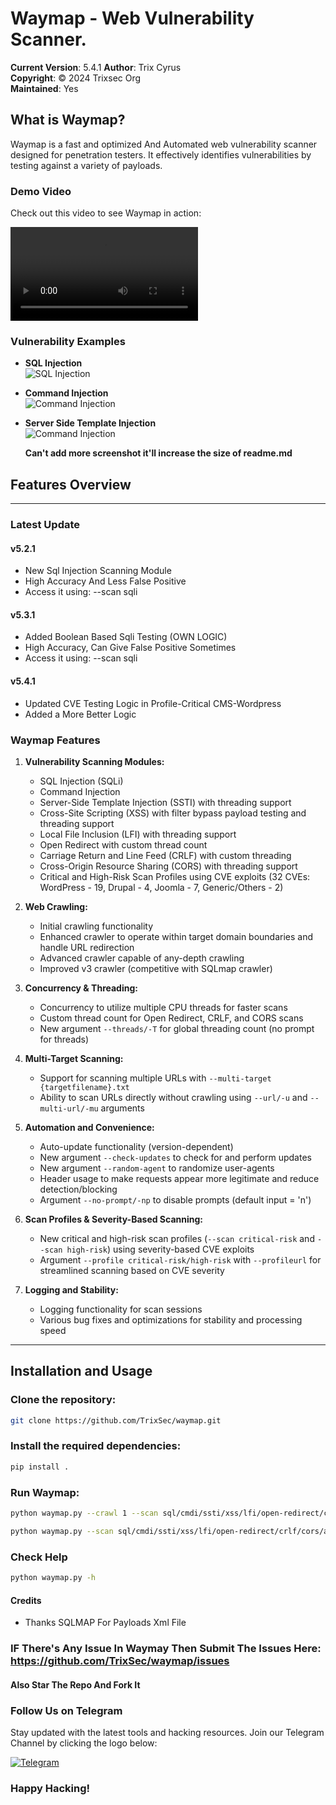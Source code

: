 # Waymap - Web Vulnerability Scanner.

**Current Version**: 5.4.1
**Author**: Trix Cyrus  
**Copyright**: © 2024 Trixsec Org  
**Maintained**: Yes

## What is Waymap?
Waymap is a fast and optimized And Automated web vulnerability scanner designed for penetration testers. It effectively identifies vulnerabilities by testing against a variety of payloads.

### Demo Video
Check out this video to see Waymap in action:

![Waymap Demo](https://github.com/TrixSec/waymap/blob/main/demo/lv_0_20240921113323.mp4?raw=true)

### Vulnerability Examples
- **SQL Injection**  
  ![SQL Injection](https://github.com/TrixSec/waymap/blob/main/demo/sqli-demo.png?raw=true)

- **Command Injection**  
  ![Command Injection](https://github.com/TrixSec/waymap/blob/main/demo/cmdi-demo.png?raw=true)

- **Server Side Template Injection**  
  ![Command Injection](https://github.com/TrixSec/waymap/blob/main/demo/ssti-demo.png?raw=true)

  **Can't add more screenshot it'll increase the size of readme.md**



## Features Overview
---

### Latest Update
#### v5.2.1

- New Sql Injection Scanning Module
- High Accuracy And Less False Positive 
- Access it using:  --scan sqli

#### v5.3.1
- Added Boolean Based Sqli Testing (OWN LOGIC)
- High Accuracy, Can Give False Positive Sometimes
- Access it using:  --scan sqli

#### v5.4.1
- Updated CVE Testing Logic in Profile-Critical CMS-Wordpress
- Added a More Better Logic 

### Waymap Features

1. **Vulnerability Scanning Modules:**
   - SQL Injection (SQLi)
   - Command Injection
   - Server-Side Template Injection (SSTI) with threading support
   - Cross-Site Scripting (XSS) with filter bypass payload testing and threading support
   - Local File Inclusion (LFI) with threading support
   - Open Redirect with custom thread count
   - Carriage Return and Line Feed (CRLF) with custom threading
   - Cross-Origin Resource Sharing (CORS) with threading support
   - Critical and High-Risk Scan Profiles using CVE exploits (32 CVEs: WordPress - 19, Drupal - 4, Joomla - 7, Generic/Others - 2)

2. **Web Crawling:**
   - Initial crawling functionality
   - Enhanced crawler to operate within target domain boundaries and handle URL redirection
   - Advanced crawler capable of any-depth crawling
   - Improved v3 crawler (competitive with SQLmap crawler)

3. **Concurrency & Threading:**
   - Concurrency to utilize multiple CPU threads for faster scans
   - Custom thread count for Open Redirect, CRLF, and CORS scans
   - New argument `--threads/-T` for global threading count (no prompt for threads)

4. **Multi-Target Scanning:**
   - Support for scanning multiple URLs with `--multi-target {targetfilename}.txt`
   - Ability to scan URLs directly without crawling using `--url/-u` and `--multi-url/-mu` arguments

5. **Automation and Convenience:**
   - Auto-update functionality (version-dependent)
   - New argument `--check-updates` to check for and perform updates
   - New argument `--random-agent` to randomize user-agents
   - Header usage to make requests appear more legitimate and reduce detection/blocking
   - Argument `--no-prompt/-np` to disable prompts (default input = 'n')

6. **Scan Profiles & Severity-Based Scanning:**
   - New critical and high-risk scan profiles (`--scan critical-risk` and `--scan high-risk`) using severity-based CVE exploits
   - Argument `--profile critical-risk/high-risk` with `--profileurl` for streamlined scanning based on CVE severity

7. **Logging and Stability:**
   - Logging functionality for scan sessions
   - Various bug fixes and optimizations for stability and processing speed

---

## Installation and Usage

### Clone the repository:
```bash
git clone https://github.com/TrixSec/waymap.git
```

### Install the required dependencies:
```bash
pip install .
```

### Run Waymap:
```bash
python waymap.py --crawl 1 --scan sql/cmdi/ssti/xss/lfi/open-redirect/crlf/cors/all --target/--multi-target https://example.com/{filename}.txt
```
```bash
python waymap.py --scan sql/cmdi/ssti/xss/lfi/open-redirect/crlf/cors/all --url/--mutli-url https://example.com/index.php?id=1/{filename}.txt
```
### Check Help
```bash
python waymap.py -h

```

#### Credits
- Thanks SQLMAP For Payloads Xml File

### IF There's Any Issue In Waymay Then Submit The Issues Here: https://github.com/TrixSec/waymap/issues

#### Also Star The Repo And Fork It

### Follow Us on Telegram
Stay updated with the latest tools and hacking resources. Join our Telegram Channel by clicking the logo below:

[![Telegram](https://upload.wikimedia.org/wikipedia/commons/thumb/8/82/Telegram_logo.svg/240px-Telegram_logo.svg.png)](https://t.me/Trixsec)

### Happy Hacking!

